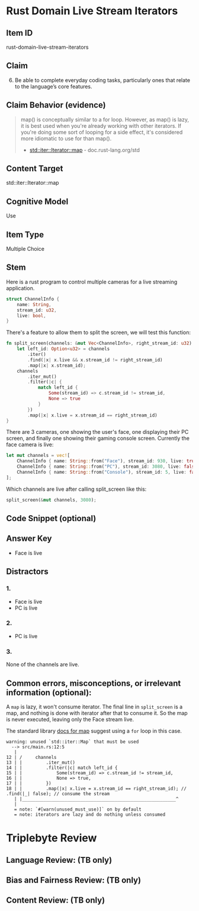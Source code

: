 # Rust Domain Live Stream Iterators

## Item ID
rust-domain-live-stream-iterators

## Claim
6. Be able to complete everyday coding tasks, particularly ones that relate to the language’s core features.

## Claim Behavior (evidence)
> map() is conceptually similar to a for loop. However, as map() is lazy, it is best used when you're already working with other iterators. If you're doing some sort of looping for a side effect, it's considered more idiomatic to use for than map().
> - [std::iter::Iterator::map](https://doc.rust-lang.org/std/iter/trait.Iterator.html#method.map) - doc.rust-lang.org/std

## Content Target
std::iter::Iterator::map

## Cognitive Model
Use

## Item Type
Multiple Choice

## Stem

Here is a rust program to control multiple cameras for a live streaming application.

```rust
struct ChannelInfo {
    name: String,
    stream_id: u32,
    live: bool,
}
```

There's a feature to allow them to split the screen, we will test this function:

```rust
fn split_screen(channels: &mut Vec<ChannelInfo>, right_stream_id: u32) {
    let left_id: Option<u32> = channels
        .iter()
        .find(|x| x.live && x.stream_id != right_stream_id)
        .map(|x| x.stream_id);
    channels
        .iter_mut()
        .filter(|c| {
            match left_id {
                Some(stream_id) => c.stream_id != stream_id,
                None => true
            }
        })
        .map(|x| x.live = x.stream_id == right_stream_id)
}
```

There are 3 cameras,
one showing the user's face,
one displaying their PC screen,
and finally one showing their gaming console screen.
Currently the face camera is live:

```rust
let mut channels = vec![
    ChannelInfo { name: String::from("Face"), stream_id: 930, live: true },
    ChannelInfo { name: String::from("PC"), stream_id: 3080, live: false },
    ChannelInfo { name: String::from("Console"), stream_id: 5, live: false },
];
```

Which channels are live after calling split_screen like this:

```rust
split_screen(&mut channels, 3080);
```

## Code Snippet (optional)


## Answer Key
* Face is live


## Distractors

### 1.
* Face is live
* PC is live

### 2.
* PC is live

### 3.
None of the channels are live.


## Common errors, misconceptions, or irrelevant information (optional):

A `map` is lazy, it won't consume iterator.  The final line in `split_screen` is a map, and nothing is done with iterator after that to consume it.  So the map is never executed, leaving only the Face stream live.

The standard library [docs for map](https://doc.rust-lang.org/std/iter/trait.Iterator.html#method.map) suggest using a `for` loop in this case.

```
warning: unused `std::iter::Map` that must be used
  --> src/main.rs:12:5
   |
12 | /     channels
13 | |         .iter_mut()
14 | |         .filter(|c| match left_id {
15 | |             Some(stream_id) => c.stream_id != stream_id,
16 | |             None => true,
17 | |         })
18 | |         .map(|x| x.live = x.stream_id == right_stream_id); // .find(|_| false); // consume the stream
   | |__________________________________________________________^
   |
   = note: `#[warn(unused_must_use)]` on by default
   = note: iterators are lazy and do nothing unless consumed
```

# Triplebyte Review


## Language Review: (TB only)


## Bias and Fairness Review: (TB only)


## Content Review: (TB only)

